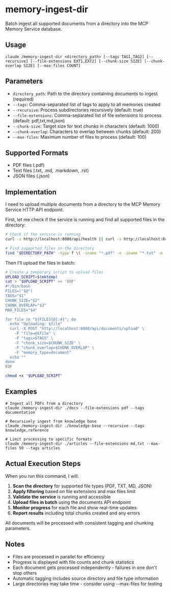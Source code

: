 # memory-ingest-dir

Batch ingest all supported documents from a directory into the MCP Memory Service database.

## Usage

```
claude /memory-ingest-dir <directory_path> [--tags TAG1,TAG2] [--recursive] [--file-extensions EXT1,EXT2] [--chunk-size SIZE] [--chunk-overlap SIZE] [--max-files COUNT]
```

## Parameters

- `directory_path`: Path to the directory containing documents to ingest (required)
- `--tags`: Comma-separated list of tags to apply to all memories created
- `--recursive`: Process subdirectories recursively (default: true)
- `--file-extensions`: Comma-separated list of file extensions to process (default: pdf,txt,md,json)
- `--chunk-size`: Target size for text chunks in characters (default: 1000)
- `--chunk-overlap`: Characters to overlap between chunks (default: 200)
- `--max-files`: Maximum number of files to process (default: 100)

## Supported Formats

- PDF files (.pdf)
- Text files (.txt, .md, .markdown, .rst)
- JSON files (.json)

## Implementation

I need to upload multiple documents from a directory to the MCP Memory Service HTTP API endpoint.

First, let me check if the service is running and find all supported files in the directory:

```bash
# Check if the service is running
curl -s http://localhost:8080/api/health || curl -s http://localhost:8443/api/health || echo "Service not running"

# Find supported files in the directory
find "$DIRECTORY_PATH" -type f \( -iname "*.pdf" -o -iname "*.txt" -o -iname "*.md" -o -iname "*.json" \) | head -n $MAX_FILES
```

Then I'll upload the files in batch:

```bash
# Create a temporary script to upload files
UPLOAD_SCRIPT=$(mktemp)
cat > "$UPLOAD_SCRIPT" << 'EOF'
#!/bin/bash
FILES=("$@")
TAGS="$1"
CHUNK_SIZE="$2"
CHUNK_OVERLAP="$3"
MAX_FILES="$4"

for file in "${FILES[@]:4}"; do
  echo "Uploading: $file"
  curl -X POST "http://localhost:8080/api/documents/upload" \
    -F "file=@$file" \
    -F "tags=$TAGS" \
    -F "chunk_size=$CHUNK_SIZE" \
    -F "chunk_overlap=$CHUNK_OVERLAP" \
    -F "memory_type=document"
  echo ""
done
EOF

chmod +x "$UPLOAD_SCRIPT"
```

## Examples

```
# Ingest all PDFs from a directory
claude /memory-ingest-dir ./docs --file-extensions pdf --tags documentation

# Recursively ingest from knowledge base
claude /memory-ingest-dir ./knowledge-base --recursive --tags knowledge,reference

# Limit processing to specific formats
claude /memory-ingest-dir ./articles --file-extensions md,txt --max-files 50 --tags articles
```

## Actual Execution Steps

When you run this command, I will:

1. **Scan the directory** for supported file types (PDF, TXT, MD, JSON)
2. **Apply filtering** based on file extensions and max files limit
3. **Validate the service** is running and accessible
4. **Upload files in batch** using the documents API endpoint
5. **Monitor progress** for each file and show real-time updates
6. **Report results** including total chunks created and any errors

All documents will be processed with consistent tagging and chunking parameters.

## Notes

- Files are processed in parallel for efficiency
- Progress is displayed with file counts and chunk statistics
- Each document gets processed independently - failures in one don't stop others
- Automatic tagging includes source directory and file type information
- Large directories may take time - consider using --max-files for testing
